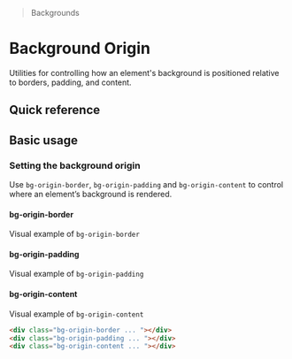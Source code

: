 > Backgrounds

# Background Origin

Utilities for controlling how an element's background is positioned relative to borders, padding, and content.

## Quick reference

<qr-table />

## Basic usage

### Setting the background origin
Use `bg-origin-border`, `bg-origin-padding` and `bg-origin-content` to control where an element’s background is rendered.

<example-container>
  <div class="grid sm:grid-cols-3 gap-24 sm:justify-around">
    <div class="flex flex-col justify-self-center place-items-center">
      <h4 class="pd-font-mono">bg-origin-border</h4>
      <div class="bg-origin-border bg-no-repeat w-128 h-128 p-16 rounded-8 pd-shadow-lg border-8 pd-border-white/50 border-dashed bg-[url(./50s-scientists_240.jpg)]"><span class="sr-only">Visual example of <code>bg-origin-border</code></span></div>
    </div>
    <div class="flex flex-col justify-self-center place-items-center">
      <h4 class="pd-font-mono">bg-origin-padding</h4>
      <div class="bg-origin-padding bg-no-repeat w-128 h-128 p-16 rounded-8 pd-shadow-lg border-8 pd-border-indigo-500/50 border-dashed bg-[url(./50s-scientists_240.jpg)]"><span class="sr-only">Visual example of <code>bg-origin-padding</code></span></div>
    </div>
    <div class="flex flex-col justify-self-center place-items-center">
      <h4 class="pd-font-mono">bg-origin-content</h4>
      <div class="bg-origin-content bg-no-repeat w-128 h-128 p-16 pd-bg-indigo-100 rounded-8 border-8 pd-border-indigo-500/50 border-dashed bg-[url(./50s-scientists_240.jpg)]"><span class="sr-only">Visual example of <code>bg-origin-content</code></span></div>
    </div>
  </div>
</example-container>

```html
<div class="bg-origin-border ... "></div>
<div class="bg-origin-padding ... "></div>
<div class="bg-origin-content ... "></div>
```

